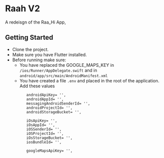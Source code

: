 # Raah V2

A redeisgn of the Raa_Hi App,

## Getting Started
- Clone the project.
- Make sure you have Flutter installed.
- Before running make sure:
   - You have replaced the GOOGLE_MAPS_KEY in ```/ios/Runner/AppDelegate.swift``` and in ```android/app/src/main/AndroidManifest.xml```
   - You have created a file ```.env``` and placed in the root of the application. Add these values
     ```
        androidApiKey= '',
        androidAppId= '',
        messagingAndroidSenderId= '',
        androidProjectId= '',
        androidStorageBucket= '',
        
        iOsApiKey= '',
        iOsAppId= '',
        iOSSenderId= '',
        iOSProjectId= '',
        iOsStorageBucket= '',
        iosBundleId= '',
        
        googleMapsApiKey= '',
     ```



